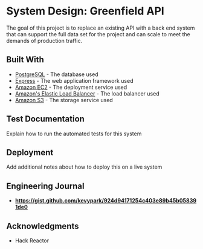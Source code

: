 # System Design: Greenfield API

The goal of this project is to replace an existing API with a back end system that can support the full data set for the project and can scale to meet the demands of production traffic.

## Built With

* [PostgreSQL](https://www.postgresql.org/docs/11/) - The database used
* [Express](http://expressjs.com/) - The web application framework used
* [Amazon EC2](https://aws.amazon.com/ec2/) - The deployment service used 
* [Amazon's Elastic Load Balancer](https://aws.amazon.com/elasticloadbalancing/) - The load balancer used
* [Amazon S3](https://aws.amazon.com/s3/) - The storage service used
## Test Documentation

Explain how to run the automated tests for this system


## Deployment

Add additional notes about how to deploy this on a live system


## Engineering Journal

* **https://gist.github.com/kevypark/924d94171254c403e89b45b058391de0** 


## Acknowledgments

* Hack Reactor

